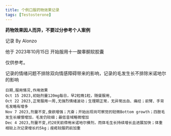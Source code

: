```yaml
---
title: 个例口服药物效果记录
tags: [Testosterone]
---
```


**药物效果因人而异，不要过分参考个人案例**

记录 By Alonzo

他于 2023年10月15日 开始服用十一酸睾酮软胶囊

仅供参考。

记录的情绪问题不排除双向情感障碍带来的影响，记录的毛发生长不排除米诺地尔的影响

```csv
日期,服用情况,作用效果
Oct 15 2023,初始剂量120mg每日，早2粒晚1粒，随餐服用,
Oct 22 2023,正常服用一周,无强烈情绪波动；生理期正常，无异常出血、痛经；前臂、手背毛发略有增多
Nov 7 2023,剂量不变,食欲增强；亢奋；开始出现尚可察觉的轻微Bottom growth；四肢毛发生长缓慢增加，毛发仍较细；最低音域略微增加
Dec 4 2023,剂量不变,约20天前停用米诺地尔搽剂，而体毛生长持续增长且进展加快；体重相较上次记录增长约5kg；痤疮较服药前加重
```
